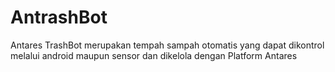 # AntrashBot
Antares TrashBot merupakan tempah sampah otomatis yang dapat dikontrol melalui android maupun sensor dan dikelola dengan Platform Antares 
